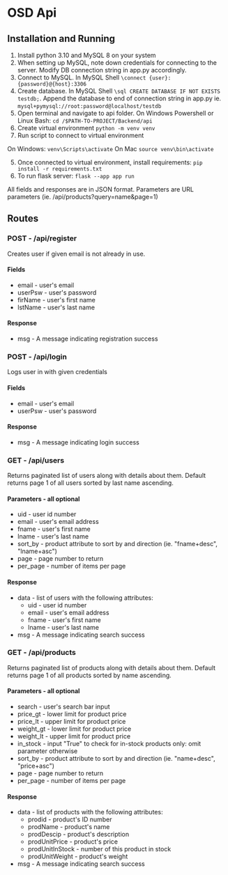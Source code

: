 
# OSD Api

## Installation and Running

1. Install python 3.10 and MySQL 8 on your system
2. When setting up MySQL, note down credentials for connecting to the server. Modify DB connection string in app.py accordingly.
3. Connect to MySQL. In MySQL Shell `\connect {user}:{password}@{host}:3306`
4. Create database. In MySQL Shell `\sql CREATE DATABASE IF NOT EXISTS testdb;`. Append the database to end of connection string in app.py ie. `mysql+pymysql://root:password@localhost/testdb`
3. Open terminal and navigate to api folder. On Windows Powershell or Linux Bash:
`cd /$PATH-TO-PROJECT/Backend/api`
4. Create virtual environment `python -m venv venv`
5. Run script to connect to virtual environment

On Windows: `venv\Scripts\activate`
On Mac `source venv\bin\activate`

5. Once connected to virtual environment, install requirements: `pip install -r requirements.txt`
6. To run flask server: `flask --app app run`

All fields and responses are in JSON format.
Parameters are URL parameters (ie. /api/products?query=name&page=1)

## Routes

### POST - /api/register

Creates user if given email is not already in use.

#### Fields

* email - user's email
* userPsw - user's password
* firName - user's first name
* lstName - user's last name

#### Response
* msg - A message indicating registration success

### POST - /api/login

Logs user in with given credentials

#### Fields

* email - user's email
* userPsw - user's password

#### Response

* msg - A message indicating login success

### GET - /api/users

Returns paginated list of users along with details about them. Default returns page 1 of all users sorted by last name ascending.

#### Parameters - all optional

* uid - user id number
* email - user's email address
* fname - user's first name
* lname - user's last name
* sort_by - product attribute to sort by and direction (ie. "fname+desc", "lname+asc")
* page - page number to return
* per_page - number of items per page

#### Response
* data - list of users with the following attributes:
    * uid - user id number
    * email - user's email address
    * fname - user's first name
    * lname - user's last name
* msg - A message indicating search success

### GET - /api/products

Returns paginated list of products along with details about them. Default returns page 1 of all products sorted by name ascending.

#### Parameters - all optional

* search - user's search bar input
* price_gt - lower limit for product price
* price_lt - upper limit for product price
* weight_gt - lower limit for product price
* weight_lt - upper limit for product price
* in_stock - input "True" to check for in-stock products only: omit parameter otherwise
* sort_by - product attribute to sort by and direction (ie. "name+desc", "price+asc")
* page - page number to return
* per_page - number of items per page

#### Response
* data - list of products with the following attributes:
    * prodid - product's ID number
    * prodName - product's name
    * prodDescip - product's description
    * prodUnitPrice - product's price
    * prodUnitInStock - number of this product in stock
    * prodUnitWeight - product's weight
* msg - A message indicating search success